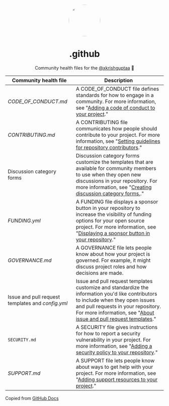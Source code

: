 <div align="center">
  <img src="https://github.com/github.png" height="100px" width="100px" style="border-radius: 100%;" />
  <br />
  <h1>.github</h1>
  <p>Community health files for the <a href="https://github.com/xkrishguptaa">@xkrishguptaa</a> 🍭</p>
</div>

Community health file | Description
--- | ---
_CODE_OF_CONDUCT.md_ | A CODE_OF_CONDUCT file defines standards for how to engage in a community. For more information, see "[Adding a code of conduct to your project](/communities/setting-up-your-project-for-healthy-contributions/adding-a-code-of-conduct-to-your-project)."
_CONTRIBUTING.md_ | A CONTRIBUTING file communicates how people should contribute to your project. For more information, see "[Setting guidelines for repository contributors](/communities/setting-up-your-project-for-healthy-contributions/setting-guidelines-for-repository-contributors)."
Discussion category forms | Discussion category forms customize the templates that are available for community members to use when they open new discussions in your repository. For more information, see "[Creating discussion category forms.](/discussions/managing-discussions-for-your-community/creating-discussion-category-forms)."
_FUNDING.yml_ | A FUNDING file displays a sponsor button in your repository to increase the visibility of funding options for your open source project. For more information, see "[Displaying a sponsor button in your repository](/repositories/managing-your-repositorys-settings-and-features/customizing-your-repository/displaying-a-sponsor-button-in-your-repository)."
_GOVERNANCE.md_ | A GOVERNANCE file lets people know about how your project is governed. For example, it might discuss project roles and how decisions are made.
Issue and pull request templates and _config.yml_ | Issue and pull request templates customize and standardize the information you'd like contributors to include when they open issues and pull requests in your repository. For more information, see "[About issue and pull request templates](/communities/using-templates-to-encourage-useful-issues-and-pull-requests/about-issue-and-pull-request-templates)."
`SECURITY.md` | A SECURITY file gives instructions for how to report a security vulnerability in your project. For more information, see "[Adding a security policy to your repository](/code-security/getting-started/adding-a-security-policy-to-your-repository)."
_SUPPORT.md_ | A SUPPORT file lets people know about ways to get help with your project. For more information, see "[Adding support resources to your project](/communities/setting-up-your-project-for-healthy-contributions/adding-support-resources-to-your-project)."

Copied from [GitHub Docs](https://docs.github.com/en/communities/setting-up-your-project-for-healthy-contributions/creating-a-default-community-health-file#supported-file-types)
